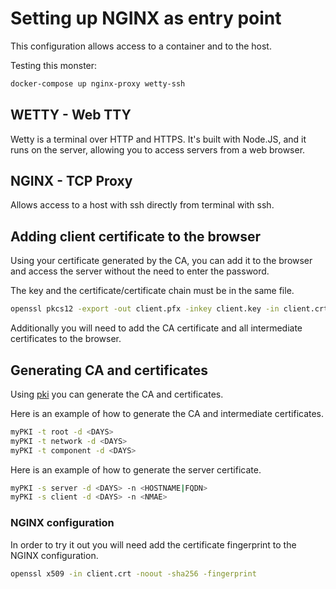 # Setting up NGINX as entry point

This configuration allows access to a container and to the host.

Testing this monster:

```bash
docker-compose up nginx-proxy wetty-ssh
```

## WETTY - Web TTY

Wetty is a terminal over HTTP and HTTPS. It's built with Node.JS, and it runs
on the server, allowing you to access servers from a web browser.

## NGINX - TCP Proxy

Allows access to a host with ssh directly from terminal with ssh.

## Adding client certificate to the browser

Using your certificate generated by the CA, you can add it to the browser and
access the server without the need to enter the password.

The key and the certificate/certificate chain must be in the same file.

```bash
openssl pkcs12 -export -out client.pfx -inkey client.key -in client.crt
```

Additionally you will need to add the CA certificate and all intermediate
certificates to the browser.

## Generating CA and certificates

Using [pki](https://github.com/ayham291/pki) you can generate the CA and
certificates.

Here is an example of how to generate the CA and intermediate certificates.

```bash
myPKI -t root -d <DAYS>
myPKI -t network -d <DAYS>
myPKI -t component -d <DAYS>
```

Here is an example of how to generate the server certificate.

```bash
myPKI -s server -d <DAYS> -n <HOSTNAME|FQDN>
myPKI -s client -d <DAYS> -n <NMAE>
```

### NGINX configuration

In order to try it out you will need add the certificate fingerprint 
to the NGINX configuration.

```bash
openssl x509 -in client.crt -noout -sha256 -fingerprint
```
